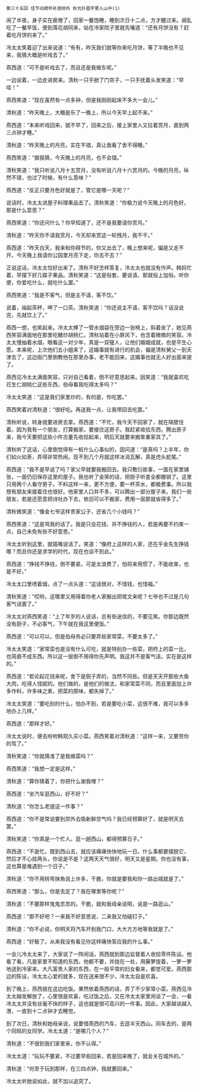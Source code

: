     第三十五回 佳节动襟怀补游郊外 秋光扑眉宇更入山中(1) 

   闹了半夜，身子实在疲倦了，回家一餐饱睡，睡到次日十二点，方才醒过来。胡乱吃了一餐早饭，便到落花胡同来，站在冷家院子里就先嚷道：“还有月饼没有？赶着吃月饼的来了。”

   冷太太笑着迎了出来说道：“有有，昨天我们就等你来吃月饼，等了半晚也不见来，我猜大概是听戏去了。”

   燕西道：“可不是听戏去了，而且还是我做东呢。”

   一边说着，一边走进房来。清秋一只手掀了门帘子，一只手抚着头发笑道：“早哇！”

   燕西笑道：“现在虽然有一点多钟，但是我刚刚起床不多大一会儿。”

   清秋道：“昨天晚上，大概是乐了一晚上，所以今天早上起不来。”

   燕西道：“本来听戏回来，就不早了，回来之后，接上家里人又拉着赏月，直到两三点钟才睡。”

   清秋道：“昨天晚上的月亮，实在不错，真让我看了舍不得睡。”

   燕西笑道：“据我猜，今天晚上的月亮，也不会错。”

   清秋笑道：“我只听说八月十五赏月，没有听说八月十六赏月的。今晚的月亮，纵然不错，也过了时候，有什么意味？”

   燕西道：“反正只要月色好就是了，管它是哪一天呢？”

   说话时，冷太太进屋子料理果品去了。清秋笑道：“你极力说今天晚上的月色好，那是什么意思？”

   燕西笑道：“你还问什么？你早知道了，还不是我要请你赏月。”

   清秋道：“昨天你不请我赏月，今天却来赏这一轮残月，我不干。”

   燕西道：“昨天白天，我来和你拜节的，你又出去了，晚上想来呢，偏是又走不开。今天晚上我请你公园里月亮下走，你去不去？”

   正说这话，冷太太恰好出来了。清秋不好怎样答复，冷太太也就没有作声。韩妈忙着，早摆下好几碟子果品。清秋笑道：“这是俗套，要说请，那就俗上加俗。听你便，你爱吃什么，就吃什么罢。”

   燕西笑道：“我是不客气，但是主不请，客不饮。”

   说着，端起茶杯，呷了一口茶。清秋笑道：“你还说主不请，客不饮吗？话没说完，先就饮上了。”

   燕西一想，也笑起来。冷太太捧了一管水烟袋在旁边一张椅上，斜着坐了，她见燕西笑容满面地在那里吃糖炒胡桃仁。清秋站着在小屏风下，也含着微微的笑容。冷太太慢抽着水烟，眼看这一对少年，真是一双璧人，让他们婚姻成就，也是平生心愿。本来呢，上次他们五小姐来了，这婚事就有进行的机会，偏是清秋舅父一到天津去了，这边衙门里倒教他在那里办事，老不能回来，这婚事也就无人好出面来提了。

   燕西见冷太太满面笑容，只对自己看着，倒不好意思起来。因笑道：“我就喜欢吃花生仁胡桃仁这些东西，伯母看我吃得太多吗？”

   冷太太笑道：“这是我们家里炒的，有的是，你吃罢。”

   燕西笑着对清秋道：“很好吃。再送我一点，让我带回去吃罢。”

   清秋听说，转身就要进房去拿。燕西道：“不忙，我今天不回家了，就在隔壁住着。因为我有一个朋友，打算搬家，要接住这房子。我赶紧收拾东西，腾出房子来，我今天要把这些小件古董先收拾起来，明后天就要来搬笨重家具了。”

   清秋听了这话，心里倒觉得有一桩什么心事似的，因问道：“是真吗？上半年，你们如火如荼，弄得非常热闹。现不到几个月就这样冰消瓦解，真是虎头蛇尾。”

   燕西道：“我不是早说了吗？家父早就要我搬回去。我只敷衍故事，一面在家里铺张，一面仍旧保存这里的屋子。我也听了金荣的话，把厨子听差全都撤销了。这里只用两个人看守房子。不料这样一来，更不方便，要一杯茶水，都极费事。所以我想有朋友来接着住也很好。他家里人口并不多，可以腾出一部分屋子来。我们一些朋友，若是还愿意把诗社办下去，依旧可以不搬家，费用一层那就省得多了。”

   清秋微笑道：“像金七爷这样贵家公子，还省几个小钱吗？”

   燕西笑道：“这是骂我的话了。我是只会花钱、并不挣钱的人，若是再要不约束一点，自己未免有些不好意思。”

   冷太太听到这里，就插嘴说话了。笑道：“像府上这样的人家，还在乎金先生挣钱哪？而且你还是求学的时代，现在也谈不到此。”

   燕西道：“挣钱不挣钱，倒不要紧。可是太浪费了，怕将来用惯了，不能收束，也是不好。”

   冷太太口里喷着烟，点了一点头道：“这话很对，不惜钱，也惜福。”

   清秋笑道：“哎哟，这哪里又用得着你老人家搬出阴骘文来呢？七爷也不过是几句客气话罢了。”

   冷太太对燕西笑道：“上了年岁的人说话，总有些迷信的，不要见笑。你那边既然没有厨子，不必客气，下午就在我这里便饭。”

   燕西道：“可以可以，但是伯母务必只要弄些家常菜，不要太多了。”

   冷太太笑道：“家常菜也是没有什么可吃，就是特别办一些菜，把府上的菜一比，也简直不成东西。所以这一层倒不用得你先声明。我这并不是客气话，实在是这样的。”

   燕西道：“若论起花钱来呢，舍下是厨子弄的，当然不同些。但是天天开那些大鱼大肉，吃得人怪腻的。他们做的，是他们的做法，和家常菜不同，而且里面加上许多作料，许多味之素，把菜的原味，都失掉了。”

   冷太太笑道：“要吃别的什么，怕办不到，若是要吃小菜，这很不难，我可以多多地办上几样。”

   燕西道：“那样才好。”

   冷太太说时，便去吩咐韩观久买小菜。燕西笑着对清秋道：“这样一来，又要劳你的驾了。”

   清秋笑道：“你就猜准了是我做菜吗？”

   燕西笑道：“我想一定是这样。”

   清秋道：“算你猜着了，你把什么谢我哩？”

   燕西道：“坐汽车逛西山，好不好？”

   清秋道：“你怎么老提这一件事？”

   燕西道：“你不是常说要到郊外去吸新鲜空气吗？我已经预算好了，就是明天去罢。”

   清秋笑道：“你真是一个忙人。逛一趟西山，都得预算日子。”

   燕西道：“不是忙。既到西山去，就应该痛痛快快地玩一日。什么事都要摆脱它，然后才不心挂两头，你说是不是？这两天天气很好，明天又是星期。你也没有事，这也算是难遇到一个日子。”

   清秋道：“你不用转弯抹角说上许多，干脆，你就是要我和你一路出城就是了。”

   燕西笑道：“那么，你是去定了？我在哪里等你呢？”

   清秋道：“不要那样鬼鬼祟祟的。干脆，就和我母亲说明，说是一路逛山。”

   燕西道：“那不好吧？一来我不好意思说，二来我又怕碰钉子。”

   清秋道：“你不必说，你明天将汽车开到我门口，大大方方地等我就是了。”

   燕西道：“好极了。从来我没有看见你这样痛快答应我的什么事。”

   一会儿冷太太来了，大家说了一阵闲话，燕西就到那边监督着人收拾零件陈设。他看了看，凡是家里不知道的东西，他都不要，并拢在一处，用藤箩提着，一箩一箩地送到冷家来。大凡富贵人家的东西，在一般平常的妇女看来，都觉可爱。燕西那边的陈设，冷太太心爱的就多，现在送来很不少，冷太太自是欢喜。

   到了晚上，燕西就在这边吃饭。果然依着燕西的话，弄了不少家常小菜。燕西见冷太太越发解放了，心里很是欢喜，吃过饭之后，又在冷太太家里闲谈了一会，一看冷太太并没有丝毫不快的样子，这也就是很可高兴的一件事。因此，大家越谈越入港，一直到十二点钟才去睡觉。

   到了次日，清秋和她母亲说，说要借燕西的汽车，去逛半天西山。同车去的，是两个同班的女同学。冷太太道：“是哪几个人？”

   清秋道：“不很到我们家里来，你不认得。”

   冷太太道：“玩玩不要紧，不过要早些回来，若是回来晚了，就会关在城外的。”

   清秋道：“何至于玩到那样，在三四点钟，我就要回来。”

   冷太太听她说如此，就不加以追究了。

